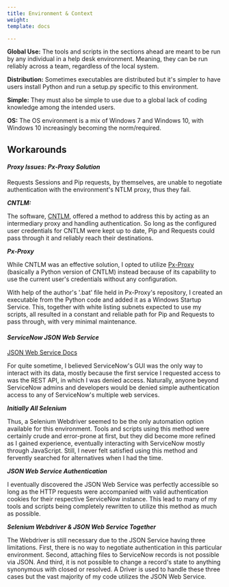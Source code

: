 ```yaml
---
title: Environment & Context
weight: 
template: docs

---
```

**Global Use:** The tools and scripts in the sections ahead are meant to be run by any individual in a help desk environment. Meaning, they can be run reliably across a team, regardless of the local system.

**Distribution:** Sometimes executables are distributed but it's simpler to have users install Python and run a setup.py specific to this environment.

**Simple:** They must also be simple to use due to a global lack of coding knowledge among the intended users.

**OS:** The OS environment is a mix of Windows 7 and Windows 10, with Windows 10 increasingly becoming the norm/required.

## Workarounds

#### _Proxy Issues: Px-Proxy Solution_

Requests Sessions and Pip requests, by themselves, are unable to negotiate authentication with the environment's NTLM proxy, thus they fail.

**_CNTLM:_**

The software, [CNTLM](http://cntlm.sourceforge.net/), offered a method to address this by acting as an intermediary proxy and handling authentication. So long as the configured user credentials for CNTLM were kept up to date, Pip and Requests could pass through it and reliably reach their destinations.

**_Px-Proxy_**

While CNTLM was an effective solution, I opted to utilize [Px-Proxy](https://github.com/genotrance/px "Px-Proxy") (basically a Python version of CNTLM) instead because of its capability to use the current user's credentials without any configuration.

With help of the author's '.bat' file held in Px-Proxy's repository, I created an executable from the Python code and added it as a Windows Startup Service. This, together with white listing subnets expected to use my scripts, all resulted in a constant and reliable path for Pip and Requests to pass through, with very minimal maintenance.

#### _ServiceNow JSON Web Service_

[JSON Web Service Docs](https://docs.servicenow.com/bundle/newyork-application-development/page/integrate/inbound-other-web-services/concept/c_JSONv2WebService.html)

For quite sometime, I believed ServiceNow's GUI was the only way to interact with its data, mostly because the first service I requested access to was the REST API, in which I was denied access. Naturally, anyone beyond ServiceNow admins and developers would be denied simple authentication access to any of ServiceNow's multiple web services.

**_Initially All Selenium_**

Thus, a Selenium Webdriver seemed to be the only automation option available for this environment. Tools and scripts using this method were certainly crude and error-prone at first, but they did become more refined as I gained experience, eventually interacting with ServiceNow mostly through JavaScript. Still, I never felt satisfied using this method and fervently searched for alternatives when I had the time.

**_JSON Web Service Authentication_**

I eventually discovered the JSON Web Service was perfectly accessible so long as the HTTP requests were accompanied with valid authentication cookies for their respective ServiceNow instance. This lead to many of my tools and scripts being completely rewritten to utilize this method as much as possible.

**_Selenium Webdriver & JSON Web Service Together_**

The Webdriver is still necessary due to the JSON Service having three limitations. First, there is no way to negotiate authentication in this particular environment. Second, attaching files to ServiceNow records is not possible via JSON. And third, it is not possible to change a record's state to anything synonymous with closed or resolved. A Driver is used to handle these three cases but the vast majority of my code utilizes the JSON Web Service.